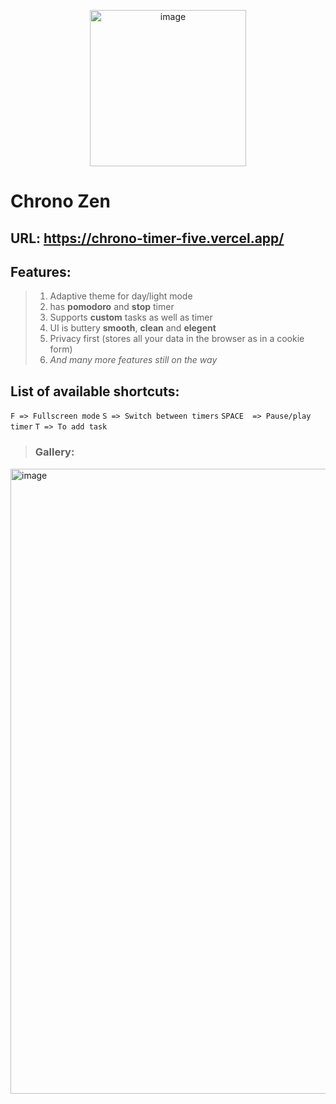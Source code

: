 <p align="center">
<img width="250" height="250" alt="image" src="https://github.com/user-attachments/assets/cd88dfe4-8241-4cb7-b6b9-190c24bd6db8" />
</p>

# Chrono Zen
## URL: https://chrono-timer-five.vercel.app/
## Features:
> 1. Adaptive theme for day/light mode
> 2. has **pomodoro** and **stop** timer
> 3. Supports **custom** tasks as well as timer
> 4. UI is buttery **smooth**, **clean** and **elegent**
> 5. Privacy first (stores all your data in the browser as in a cookie form)
> 6. *And many more features still on the way*

## List of available shortcuts:  

`F => Fullscreen mode` 
`S => Switch between timers` 
`SPACE  => Pause/play timer` 
`T => To add task` 
 
 > ### Gallery:
 
<img width="1708" height="1000" alt="image" src="https://github.com/user-attachments/assets/ec6573b6-bde5-4864-bb47-a532c992d5b2" />

